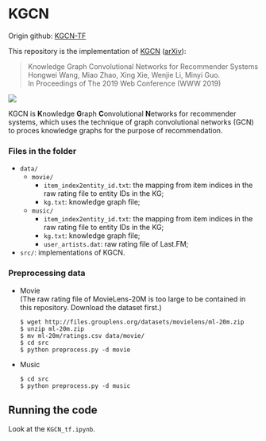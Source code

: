 # KGCN


Origin github: [KGCN-TF](https://github.com/hwwang55/KGCN) 

This repository is the implementation of [KGCN](https://dl.acm.org/citation.cfm?id=3313417) ([arXiv](https://arxiv.org/abs/1904.12575)):

> Knowledge Graph Convolutional Networks for Recommender Systems  
Hongwei Wang, Miao Zhao, Xing Xie, Wenjie Li, Minyi Guo.  
In Proceedings of The 2019 Web Conference (WWW 2019)

![](https://github.com/hwwang55/KGCN/blob/master/framework.png)

KGCN is **K**nowledge **G**raph **C**onvolutional **N**etworks for recommender systems, which uses the technique of graph convolutional networks (GCN) to proces knowledge graphs for the purpose of recommendation.


### Files in the folder

- `data/`
  - `movie/`
    - `item_index2entity_id.txt`: the mapping from item indices in the raw rating file to entity IDs in the KG;
    - `kg.txt`: knowledge graph file;
  - `music/`
    - `item_index2entity_id.txt`: the mapping from item indices in the raw rating file to entity IDs in the KG;
    - `kg.txt`: knowledge graph file;
    - `user_artists.dat`: raw rating file of Last.FM;
- `src/`: implementations of KGCN.




### Preprocessing data
- Movie  
  (The raw rating file of MovieLens-20M is too large to be contained in this repository.
  Download the dataset first.)
  ```
  $ wget http://files.grouplens.org/datasets/movielens/ml-20m.zip
  $ unzip ml-20m.zip
  $ mv ml-20m/ratings.csv data/movie/
  $ cd src
  $ python preprocess.py -d movie
  ```
- Music
    ```
    $ cd src
    $ python preprocess.py -d music
    ```

## Running the code

Look at the `KGCN_tf.ipynb`.
